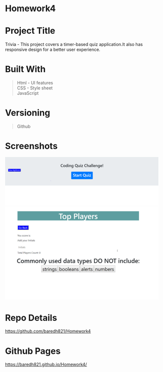 # Homework4

# Project Title
Trivia - This project covers a timer-based quiz application.It also has responsive design for a better user experience. 

# Built With
>Html - UI features <br>
>CSS - Style sheet <br>
>JavaScript<br>

# Versioning 
> Github

# Screenshots

<img src = "assets/screenshot1.PNG">
<img src = "assets/screenshot2.JPG">

# Repo Details 
https://github.com/baredh821/Homework4

# Github Pages
https://baredh821.github.io/Homework4/












